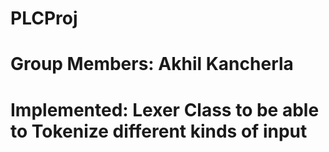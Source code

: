 # PLCProj
# Group Members: Akhil Kancherla
# Implemented: Lexer Class to be able to Tokenize different kinds of input



